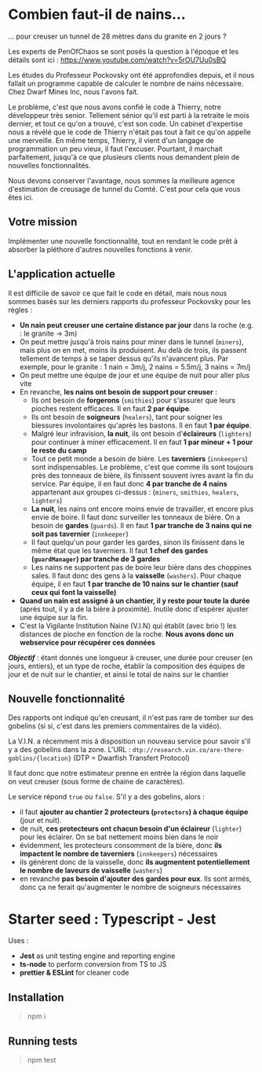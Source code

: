 # Combien faut-il de nains...

... pour creuser un tunnel de 28 mètres dans du granite en 2 jours ?

Les experts de PenOfChaos se sont posés la question à l'époque et les détails sont ici : https://www.youtube.com/watch?v=5rOU7Uu0sBQ

Les études du Professeur Pockovsky ont été approfondies depuis, et il nous fallait un programme capable de calculer le nombre de nains nécessaire. Chez Dwarf Mines Inc, nous l'avons fait.

Le problème, c'est que nous avons confié le code à Thierry, notre développeur très senior. Tellement sénior qu'il est parti à la retraite le mois dernier, et tout ce qu'on 
a trouvé, c'est son code. Un cabinet d'expertise nous a révélé que le code de Thierry n'était pas tout à fait ce qu'on appelle une merveille. En même temps, Thierry, il vient d'un langage de programmation un peu vieux, il faut l'excuser.
Pourtant, il marchait parfaitement, jusqu'à ce que plusieurs clients nous demandent plein de nouvelles fonctionnalités. 

Nous devons conserver l'avantage, nous sommes la meilleure agence d'estimation de creusage de tunnel du Comté. C'est pour cela que vous êtes ici.

## Votre mission
Implémenter une nouvelle fonctionnalité, tout en rendant le code prêt à absorber la pléthore d'autres nouvelles fonctions à venir.

## L'application actuelle
Il est difficile de savoir ce que fait le code en détail, mais nous nous sommes basés sur les derniers rapports du professeur Pockovsky pour les règles :
* __Un nain peut creuser une certaine distance par jour__ dans la roche (e.g. : le granite -> 3m)
* On peut mettre jusqu'à trois nains pour miner dans le tunnel (`miners`), mais plus on en met, moins ils produisent. Au delà de trois, ils passent tellement de temps à se taper dessus qu'ils n'avancent plus. Par exemple, pour le granite : 1 nain = 3m/j, 2 nains = 5.5m/j, 3 nains = 7m/j
* On peut mettre une équipe de jour et une équipe de nuit pour aller plus vite
* En revanche, __les nains ont besoin de support pour creuser__ :
  * Ils ont besoin de __forgerons__ (`smithies`) pour s'assurer que leurs pioches restent efficaces. Il en faut __2 par équipe__.
  * Ils ont besoin de __soigneurs__ (`healers`), tant pour soigner les blessures involontaires qu'après les bastons. Il en faut __1 par équipe__.
  * Malgré leur infravision, __la nuit__, ils ont besoin d'__éclaireurs__ (`lighters`) pour continuer à miner efficacement. Il en faut __1 par mineur + 1 pour le reste du camp__
  * Tout ce petit monde a besoin de bière. Les __taverniers__ (`innkeepers`) sont indispensables. 
  Le problème, c'est que comme ils sont toujours près des tonneaux de bière, ils finissent souvent ivres avant la fin du service. 
  Par équipe, il en faut donc __4 par tranche de 4 nains__ appartenant aux groupes ci-dessus : (`miners`, `smithies`, `healers`, `lighters`)
  * __La nuit__, les nains ont encore moins envie de travailler, et encore plus envie de boire. 
  Il faut donc surveiller les tonneaux de bière. On a besoin de __gardes__ (`guards`).
  Il en faut __1 par tranche de 3 nains qui ne soit pas tavernier__ (`innkeeper`)
  * Il faut quelqu'un pour garder les gardes, sinon ils finissent dans le même état que les taverniers. 
  Il faut __1 chef des gardes (`guardManager`) par tranche de 3 gardes__
  * Les nains ne supportent pas de boire leur bière dans des choppines sales. 
  Il faut donc des gens à la __vaisselle__ (`washers`). Pour chaque équipe, il en faut __1 par tranche de 10 nains sur le chantier (sauf ceux qui font la vaisselle)__
* __Quand un nain est assigné à un chantier, il y reste pour toute la durée__ (après tout, il y a de la bière à proximité). 
Inutile donc d'espérer ajuster une équipe sur la fin.
* C'est la Vigilante Institution Naine (V.I.N) qui établit (avec brio !) les distances de pioche en fonction de la roche. __Nous avons donc un webservice pour récupérer ces données__

*__Objectif__* : étant donnés une longueur à creuser, 
une durée pour creuser (en jours, entiers), 
et un type de roche, 
établir la composition des équipes de jour et de nuit sur le chantier, 
et ainsi le total de nains sur le chantier

## Nouvelle fonctionnalité
Des rapports ont indiqué qu'en creusant, il n'est pas rare de tomber sur des gobelins (si si, c'est dans les premiers commentaires de la vidéo).

La V.I.N. a récemment mis à disposition un nouveau service pour savoir s'il y a des gobelins dans la zone. L'URL : `dtp://research.vin.co/are-there-goblins/{location}` (DTP = Dwarfish Transfert Protocol)

Il faut donc que notre estimateur prenne en entrée la région dans laquelle on veut creuser (sous forme de chaine de caractères).

Le service répond `true` ou `false`. S'il y a des gobelins, alors :
* il faut __ajouter au chantier 2 protecteurs (`protectors`) à chaque équipe__ (jour et nuit). 
* de nuit, __ces protecteurs ont chacun besoin d'un éclaireur__ (`lighter`) pour les éclairer. On se bat nettement moins bien dans le noir
* évidemment, les protecteurs consomment de la bière, donc __ils impactent le nombre de taverniers__ (`innkeepers`) nécessaires
* ils génèrent donc de la vaisselle, donc __ils augmentent potentiellement le nombre de laveurs de vaisselle__ (`washers`)
* en revanche __pas besoin d'ajouter des gardes pour eux__. Ils sont armés, donc ça ne ferait qu'augmenter le nombre de soigneurs nécessaires

# Starter seed : Typescript - Jest

Uses :
* __Jest__ as unit testing engine and reporting engine
* __ts-node__ to perform conversion from TS to JS
* __prettier & ESLint__ for cleaner code

## Installation

> npm i


## Running tests

> npm test